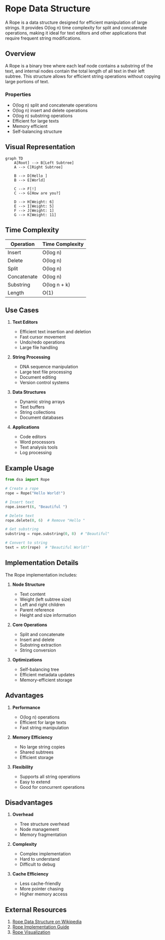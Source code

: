 # Rope Data Structure

A Rope is a data structure designed for efficient manipulation of large strings. It provides O(log n) time complexity for split and concatenate operations, making it ideal for text editors and other applications that require frequent string modifications.

## Overview

A Rope is a binary tree where each leaf node contains a substring of the text, and internal nodes contain the total length of all text in their left subtree. This structure allows for efficient string operations without copying large portions of text.

### Properties

- O(log n) split and concatenate operations
- O(log n) insert and delete operations
- O(log n) substring operations
- Efficient for large texts
- Memory efficient
- Self-balancing structure

## Visual Representation

```mermaid
graph TD
    A[Root] --> B[Left Subtree]
    A --> C[Right Subtree]
    
    B --> D[Hello ]
    B --> E[World]
    
    C --> F[!]
    C --> G[How are you?]
    
    D --> H[Weight: 6]
    E --> I[Weight: 5]
    F --> J[Weight: 1]
    G --> K[Weight: 11]
```

## Time Complexity

| Operation | Time Complexity |
|-----------|-----------------|
| Insert | O(log n) |
| Delete | O(log n) |
| Split | O(log n) |
| Concatenate | O(log n) |
| Substring | O(log n + k) |
| Length | O(1) |

## Use Cases

1. **Text Editors**
   - Efficient text insertion and deletion
   - Fast cursor movement
   - Undo/redo operations
   - Large file handling

2. **String Processing**
   - DNA sequence manipulation
   - Large text file processing
   - Document editing
   - Version control systems

3. **Data Structures**
   - Dynamic string arrays
   - Text buffers
   - String collections
   - Document databases

4. **Applications**
   - Code editors
   - Word processors
   - Text analysis tools
   - Log processing

## Example Usage

```python
from dsa import Rope

# Create a rope
rope = Rope("Hello World!")

# Insert text
rope.insert(6, "Beautiful ")

# Delete text
rope.delete(0, 6)  # Remove "Hello "

# Get substring
substring = rope.substring(0, 8)  # "Beautiful"

# Convert to string
text = str(rope)  # "Beautiful World!"
```

## Implementation Details

The Rope implementation includes:

1. **Node Structure**
   - Text content
   - Weight (left subtree size)
   - Left and right children
   - Parent reference
   - Height and size information

2. **Core Operations**
   - Split and concatenate
   - Insert and delete
   - Substring extraction
   - String conversion

3. **Optimizations**
   - Self-balancing tree
   - Efficient metadata updates
   - Memory-efficient storage

## Advantages

1. **Performance**
   - O(log n) operations
   - Efficient for large texts
   - Fast string manipulation

2. **Memory Efficiency**
   - No large string copies
   - Shared subtrees
   - Efficient storage

3. **Flexibility**
   - Supports all string operations
   - Easy to extend
   - Good for concurrent operations

## Disadvantages

1. **Overhead**
   - Tree structure overhead
   - Node management
   - Memory fragmentation

2. **Complexity**
   - Complex implementation
   - Hard to understand
   - Difficult to debug

3. **Cache Efficiency**
   - Less cache-friendly
   - More pointer chasing
   - Higher memory access

## External Resources

1. [Rope Data Structure on Wikipedia](https://en.wikipedia.org/wiki/Rope_(data_structure))
2. [Rope Implementation Guide](https://www.cs.rit.edu/~std3246/thesis/node14.html)
3. [Rope Visualization](https://visualgo.net/en/rope) 